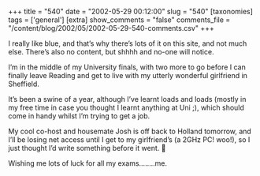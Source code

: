 +++
title = "540"
date = "2002-05-29 00:12:00"
slug = "540"
[taxonomies]
tags = ['general']
[extra]
show_comments = "false"
comments_file = "/content/blog/2002/05/2002-05-29-540-comments.csv"
+++

I really like blue, and that’s why there’s lots of it on this site, and not much else. There’s also no content, but shhhh and no-one will notice.

I’m in the middle of my University finals, with two more to go before I can finally leave Reading and get to live with my utterly wonderful girlfriend in Sheffield.

It’s been a swine of a year, although I’ve learnt loads and loads (mostly in my free time in case you thought I learnt anything at Uni ;), which should come in handy whilst I’m trying to get a job.

My cool co-host and housemate Josh is off back to Holland tomorrow, and I’ll be losing net access until I get to my girlfriend’s (a 2GHz PC! woo!), so I just thought I’d write something before it went. 🙂

Wishing me lots of luck for all my exams……..me.

